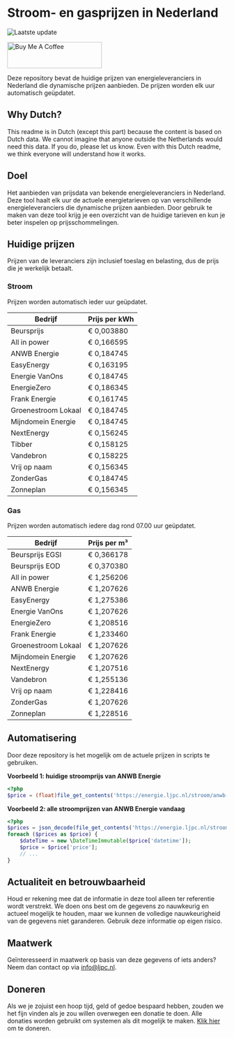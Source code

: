 # Stroom- en gasprijzen in Nederland

![Laatste update](https://img.shields.io/badge/laatste%20update-2024--09--27%2014%3A00%20CET-brightgreen)

<a href="https://www.buymeacoffee.com/Lars-" target="_blank"><img src="https://cdn.buymeacoffee.com/buttons/v2/default-orange.png" alt="Buy Me A Coffee" height="60" style="height: 60px !important;width: 217px !important;" ></a>

Deze repository bevat de huidige prijzen van energieleveranciers in Nederland die dynamische prijzen aanbieden. De prijzen worden elk uur automatisch geüpdatet.

## Why Dutch?

This readme is in Dutch (except this part) because the content is based on Dutch data. We cannot imagine that anyone outside the Netherlands would need this data. If you do, please let us know. Even with this Dutch readme, we think
everyone will understand how it works.

## Doel

Het aanbieden van prijsdata van bekende energieleveranciers in Nederland. Deze tool haalt elk uur de actuele energietarieven op van verschillende energieleveranciers die dynamische prijzen aanbieden. Door gebruik te maken van deze tool
krijg je een overzicht van de huidige tarieven en kun je beter inspelen op prijsschommelingen.

## Huidige prijzen

Prijzen van de leveranciers zijn inclusief toeslag en belasting, dus de prijs die je werkelijk betaalt.

### Stroom

Prijzen worden automatisch ieder uur geüpdatet.

 Bedrijf | Prijs per kWh 
---------|---------------
Beursprijs | € 0,003880
All in power | € 0,166595
ANWB Energie | € 0,184745
EasyEnergy | € 0,163195
Energie VanOns | € 0,184745
EnergieZero | € 0,186345
Frank Energie | € 0,161745
Groenestroom Lokaal | € 0,184745
Mijndomein Energie | € 0,184745
NextEnergy | € 0,156245
Tibber | € 0,158125
Vandebron | € 0,158225
Vrij op naam | € 0,156345
ZonderGas | € 0,184745
Zonneplan | € 0,156345


### Gas

Prijzen worden automatisch iedere dag rond 07.00 uur geüpdatet.

 Bedrijf | Prijs per m³ 
---------|--------------
Beursprijs EGSI | € 0,366178
Beursprijs EOD | € 0,370380
All in power | € 1,256206
ANWB Energie | € 1,207626
EasyEnergy | € 1,275386
Energie VanOns | € 1,207626
EnergieZero | € 1,208516
Frank Energie | € 1,233460
Groenestroom Lokaal | € 1,207626
Mijndomein Energie | € 1,207626
NextEnergy | € 1,207516
Vandebron | € 1,255136
Vrij op naam | € 1,228416
ZonderGas | € 1,207626
Zonneplan | € 1,228516


## Automatisering

Door deze repository is het mogelijk om de actuele prijzen in scripts te gebruiken.

**Voorbeeld 1: huidige stroomprijs van ANWB Energie**

```php
<?php
$price = (float)file_get_contents('https://energie.ljpc.nl/stroom/anwb-energie-nu.txt');

```

**Voorbeeld 2: alle stroomprijzen van ANWB Energie vandaag**

```php
<?php
$prices = json_decode(file_get_contents('https://energie.ljpc.nl/stroom/all-in-power-vandaag.json'),true);
foreach ($prices as $price) {
    $dateTime = new \DateTimeImmutable($price['datetime']);
    $price = $price['price'];
    // ...
}
```

## Actualiteit en betrouwbaarheid

Houd er rekening mee dat de informatie in deze tool alleen ter referentie wordt verstrekt. We doen ons best om de gegevens zo nauwkeurig en actueel mogelijk te houden, maar we kunnen de volledige nauwkeurigheid van de gegevens niet
garanderen. Gebruik deze informatie op eigen risico.

## Maatwerk

Geïnteresseerd in maatwerk op basis van deze gegevens of iets anders? Neem dan contact op
via [info@ljpc.nl](mailto:info@ljpc.nl?subject=Energie%20prijzen).

## Doneren

Als we je zojuist een hoop tijd, geld of gedoe bespaard hebben, zouden we het fijn vinden als je zou willen overwegen een
donatie te doen. Alle donaties worden gebruikt om systemen als dit mogelijk te
maken. [Klik hier](https://www.buymeacoffee.com/Lars-) om te doneren.
